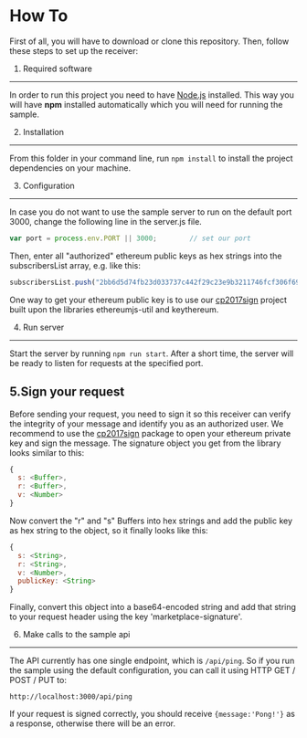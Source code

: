 # How To
First of all, you will have to download or clone this repository.
Then, follow these steps to set up the receiver:

1. Required software
--------------------
In order to run this project you need to have [Node.js](https://docs.npmjs.com/getting-started/installing-node) installed.
This way you will have **npm** installed automatically which you will need for running the sample.

2. Installation
---------------
From this folder in your command line, run ```npm install``` to install the project dependencies on your machine.

3. Configuration
----------------
In case you do not want to use the sample server to run on the default port 3000, change the following line in the server.js file.
```javascript
var port = process.env.PORT || 3000;        // set our port
```
Then, enter all "authorized" ethereum public keys as hex strings into the subscribersList array, e.g. like this:
```javascript
subscribersList.push("2bb6d5d74fb23d033737c442f29c23e9b3211746fcf306f69a74a00653ce8c2adff2");
```
One way to get your ethereum public key is to use our [cp2017sign](https://www.npmjs.com/package/cp2017sign) project built upon the libraries ethereumjs-util and keythereum.


4. Run server
-------------
Start the server by running ```npm run start```.
After a short time, the server will be ready to listen for requests at the specified port.

5.Sign your request
-------------------
Before sending your request, you need to sign it so this receiver can verify the integrity of your message and identify you as an authorized user.
We recommend to use the [cp2017sign](https://www.npmjs.com/package/cp2017sign) package to open your ethereum private key and sign the message.
The signature object you get from the library looks similar to this:
```javascript
{
  s: <Buffer>,
  r: <Buffer>,
  v: <Number>
}
```
Now convert the "r" and "s" Buffers into hex strings and add the public key as hex string to the object, so it finally looks like this:
```javascript
{
  s: <String>,
  r: <String>,
  v: <Number>,
  publicKey: <String>
}
```
Finally, convert this object into a base64-encoded string and add that string to your request header using the key 'marketplace-signature'.

6. Make calls to the sample api
-------------------------------
The API currently has one single endpoint, which is ```/api/ping```.
So if you run the sample using the default configuration, you can call it using HTTP GET / POST / PUT to:
```
http://localhost:3000/api/ping
```
If your request is signed correctly, you should receive ```{message:'Pong!'}``` as a response, otherwise there will be an error.
